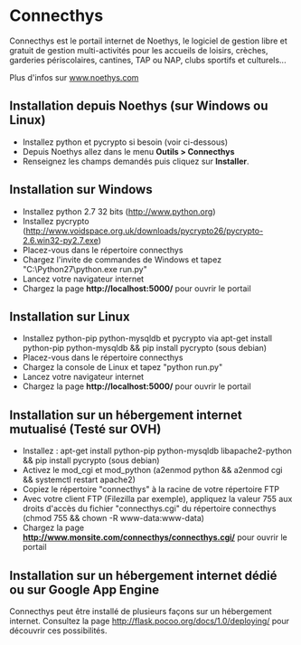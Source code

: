 Connecthys
==================
Connecthys est le portail internet de Noethys, le logiciel de gestion libre et gratuit de gestion multi-activités pour 
les accueils de loisirs, crèches, garderies périscolaires, cantines, TAP ou NAP, clubs sportifs et culturels...

Plus d'infos sur www.noethys.com


Installation depuis Noethys (sur Windows ou Linux)
------------------------

- Installez python et pycrypto si besoin (voir ci-dessous)
- Depuis Noethys allez dans le menu **Outils > Connecthys**
- Renseignez les champs demandés puis cliquez sur **Installer**.


Installation sur Windows
------------------------

- Installez python 2.7 32 bits (http://www.python.org)
- Installez pycrypto (http://www.voidspace.org.uk/downloads/pycrypto26/pycrypto-2.6.win32-py2.7.exe)
- Placez-vous dans le répertoire connecthys 
- Chargez l'invite de commandes de Windows et tapez "C:\Python27\python.exe run.py"
- Lancez votre navigateur internet
- Chargez la page **http://localhost:5000/** pour ouvrir le portail


Installation sur Linux
-------------------------

- Installez python-pip python-mysqldb et pycrypto via apt-get install python-pip python-mysqldb && pip install pycrypto (sous debian)
- Placez-vous dans le répertoire connecthys 
- Chargez la console de Linux et tapez "python run.py"
- Lancez votre navigateur internet
- Chargez la page **http://localhost:5000/** pour ouvrir le portail


Installation sur un hébergement internet mutualisé (Testé sur OVH)
-------------------------
- Installez : apt-get install python-pip python-mysqldb libapache2-python && pip install pycrypto (sous debian)
- Activez le mod_cgi et mod_python (a2enmod python && a2enmod cgi && systemctl restart apache2)
- Copiez le répertoire "connecthys" à la racine de votre répertoire FTP
- Avec votre client FTP (Filezilla par exemple), appliquez la valeur 755 aux droits d'accès du fichier "connecthys.cgi" du répertoire connecthys (chmod 755 && chown -R www-data:www-data)
- Chargez la page **http://www.monsite.com/connecthys/connecthys.cgi/** pour ouvrir le portail


Installation sur un hébergement internet dédié ou sur Google App Engine
-------------------------

Connecthys peut être installé de plusieurs façons sur un hébergement internet. 
Consultez la page http://flask.pocoo.org/docs/1.0/deploying/ pour découvrir ces possibilités.
